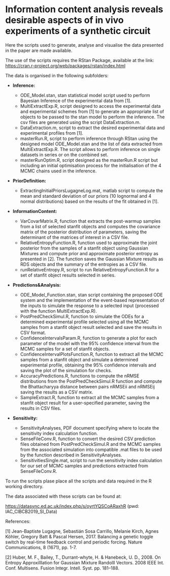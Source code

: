 # Information content analysis reveals desirable aspects of in vivo experiments of a synthetic circuit

Here the scripts used to generate, analyse and visualise the data presented in the paper are made available. 

The use of the scripts requires the RStan Package, available at the link: 
https://cran.r-project.org/web/packages/rstan/index.html 

The data is organised in the following subfolders:

-	**Inference:**
    -	ODE_Model.stan, stan statistical model script used to perform Bayesian Inference of the experimental data from [1]. 
    - MultiExtractExp.R, script designed to access the experimental data and experimental schemes from [1] to generate an appropriate list  of objects to be passed to the stan model to perform the inference. The csv files are generated using the script DataExtraction.m.
    -	DataExtraction.m, script to extract the desired experimental data and experimental profiles from [1]. 
    -	masterRun.R, script to perform inference through RStan using the designed model ODE_Model.stan and the list of data extracted from MultiExtractExp.R. The script allows to perform inference on single datasets in series or on the combined set. 
    -	masterRunOptim.R, script designed as the masterRun.R script but including an initial optimisation process for the initialisation of the 4 MCMC chains used in the inference. 
  
-	**PriorDefinition:**
      - ExtractingInitialPriorsLugagneLog.mat, matlab script to compute the mean and standard deviation of our priors (10 lognormal and 4 normal distributions) based on the results of the fit obtained in [1].
  
-	**InformationContent:**
      -	VarCovarMatrix.R, function that extracts the post-warmup samples from a list of selected stanfit objects and computes the covariance matrix of the posterior distribution of parameters, saving the determinant of the matrices of interest in a CSV file. 
      -	RelativeEntropyFunction.R, function used to approximate the joint posterior from the samples of a stanfit object using Gaussian Mixtures and compute prior and approximate posterior entropy as presented in [2]. The function saves the Gaussian Mixture results as RDS objects and the summary of the entropies as a CSV file. 
      -	runRelativeEntropy.R, script to run RelativeEntropyFunction.R for a set of stanfit object results selected in series.
  
-	**Predictions&Analysis:**
      -	ODE_Model_Function.stan, stan script containing the proposed ODE system and the implementation of the event-based representation of the inputs to simulate the response to a selected input (processed with the function MultiExtractExp.R).
      -	PostPredCheckSimul.R, function to simulate the ODEs for a determined experimental profile selected using all the MCMC samples from a stanfit object result selected and save the results in CSV format. 
      -	ConfidenceIntervalsParam.R, function to generate a plot for each parameter of the model with the 95% confidence interval from the MCMC samples for a set of stanfit objects.
      -	ConfidenceIntervalPlotsFunction.R, function to extract all the MCMC samples from a stanfit object and simulate a determined experimental profile, obtaining the 95% confidence intervals and saving the plot of the simulation for checks. 
      -	AccuracyPredictions.R, functions to compute the nRMSE distributions from the PostPredCheckSimul.R function and compute the Bhattacharyya distance between pairs nRMSEii and nRMSEij saving the results as a CSV matrix. 
      -	SampleExtract.R, function to extract all the MCMC samples from a stanfit object result for a user-specified parameter, saving the results in CSV files. 
  
-	**Sensitivity:**
      -	SensitivityAnalyses, PDF document specifying where to locate the sensitivity index calculation function. 
      -	SenseFileConv.R, function to convert the desired CSV prediction files obtained from PostPredCheckSimul.R and the MCMC samples from the associated simulation into compatible .mat files to be used by the function described in SensitivityAnalyses.
      -	SensitivitiesSingle.mat, script to run the sensitivity index calculation for our set of MCMC samples and predictions extracted from SenseFileConv.R. 

To run the scripts plase place all the scripts and data required in the R working directory. 

The data associated with these scripts can be found at:

https://datasync.ed.ac.uk/index.php/s/oyrtYQSCoARaxhR (pwd: IAC_CIBCB2019_SI_Data)

References:

[1] Jean-Baptiste Lugagne, Sebastián Sosa Carrillo, Melanie Kirch, Agnes Köhler, Gregory Batt & Pascal Hersen, 2017. Balancing a genetic toggle switch by real-time feedback control and periodic forcing. Nature Communications, 8 (1671), pp. 1-7.

[2] Huber, M. F., Bailey, T., Durrant-whyte, H. & Hanebeck, U. D., 2008. On Entropy Approxilllation for Gaussian Mixture Randolll Vectors. 2008 IEEE Int. Conf. Multisens. Fusion Integr. Intell. Syst. pp. 181–188.
